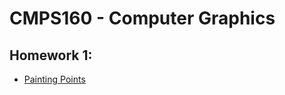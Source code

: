 # CMPS160 - Computer Graphics

## Homework 1:
* [Painting Points](https://rawgit.com/tebaker/CMPS160/master/ASSG_01/driver.html)

